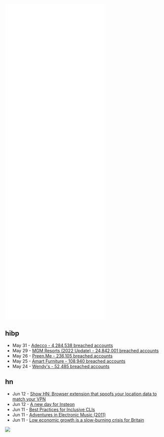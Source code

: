 ![Metrics](https://raw.githubusercontent.com/phixion/phixion/master/metrics.svg)

## hibp

<!--
for https://github.com/phixion/phixion/blob/main/.github/workflows/feeds.yml
-->
<!--START_SECTION:haveibeenpwnd-->
- May 31 - [Adecco - 4,284,538 breached accounts](https://haveibeenpwned.com/PwnedWebsites#Adecco)
- May 29 - [MGM Resorts (2022 Update) - 24,842,001 breached accounts](https://haveibeenpwned.com/PwnedWebsites#MGM2022Update)
- May 26 - [Preen.Me - 236,105 breached accounts](https://haveibeenpwned.com/PwnedWebsites#PreenMe)
- May 25 - [Amart Furniture - 108,940 breached accounts](https://haveibeenpwned.com/PwnedWebsites#AmartFurniture)
- May 24 - [Wendy's - 52,485 breached accounts](https://haveibeenpwned.com/PwnedWebsites#Wendys)
<!--END_SECTION:haveibeenpwnd-->

## hn

<!--
for https://github.com/phixion/phixion/blob/main/.github/workflows/feeds.yml
-->
<!--START_SECTION:hn-->
- Jun 12 - [Show HN: Browser extension that spoofs your location data to match your VPN](https://github.com/z0ccc/Vytal)
- Jun 12 - [A new day for Insteon](https://www.insteon.com/blog/2022/6/9/fnustys354bfmcmchr36wgvrn5h41z)
- Jun 11 - [Best Practices for Inclusive CLIs](https://seirdy.one/posts/2022/06/10/cli-best-practices/)
- Jun 11 - [Adventures in Electronic Music (2011)](https://www.charlespetzold.com/etc/AdventuresInElectronicMusic/)
- Jun 11 - [Low economic growth is a slow-burning crisis for Britain](https://www.economist.com/leaders/2022/06/09/low-economic-growth-is-a-slow-burning-crisis-for-britain)
<!--END_SECTION:hn-->

<!--
for https://yhype.me
-->
![](https://hit.yhype.me/github/profile?user_id=13013670)
